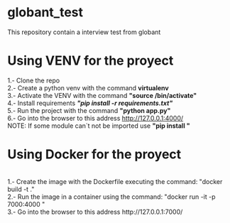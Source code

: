 # globant_test
This repository contain a interview test from globant

# Using VENV for the proyect
1.- Clone the repo
<br>
2.- Create a python venv with the command **virtualenv <NAME>**
<br>
3.- Activate the VENV with the command **"source <NAME>/bin/activate"**
<br>
4.- Install requirements ***"pip install -r requirements.txt"***
<br>
5.- Run the project with the command **"python app.py"**
<br>
6.- Go into the browser to this address http://127.0.0.1:4000/
<br>
NOTE:  If some module can´t not be imported use **"pip install <NAME MODULE>"**
  


# Using Docker for the proyect
<br>  
1.- Create the image with the Dockerfile executing the command: "docker build -t <NAME IMAGE> ."
<br>
2.- Run the image in a container using the command: "docker run -it -p 7000:4000 <NAME IMAGE>"
<br>
3.- Go into the browser to this address http://127.0.0.1:7000/
